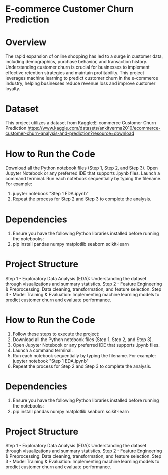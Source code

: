 # E-commerce Customer Churn Prediction

# Overview

The rapid expansion of online shopping has led to a surge in customer data, including demographics, purchase behavior, and transaction history. Understanding customer churn is crucial for businesses to implement effective retention strategies and maintain profitability. This project leverages machine learning to predict customer churn in the e-commerce industry, helping businesses reduce revenue loss and improve customer loyalty.

# Dataset

This project utilizes a dataset from Kaggle:E-commerce Customer Churn Prediction
https://www.kaggle.com/datasets/ankitverma2010/ecommerce-customer-churn-analysis-and-prediction?resource=download

# How to Run the Code
Download all the Python notebook files (Step 1, Step 2, and Step 3).
Open Jupyter Notebook or any preferred IDE that supports .ipynb files.
Launch a command terminal.
Run each notebook sequentially by typing the filename. For example:
  1. jupyter notebook "Step 1 EDA.ipynb"
  2. Repeat the process for Step 2 and Step 3 to complete the analysis.
# Dependencies
1. Ensure you have the following Python libraries installed before running the notebooks:
2. pip install pandas numpy matplotlib seaborn scikit-learn
# Project Structure
  Step 1 - Exploratory Data Analysis (EDA): Understanding the dataset through visualizations and summary statistics.
  Step 2 - Feature Engineering & Preprocessing: Data cleaning, transformation, and feature selection.
  Step 3 - Model Training & Evaluation: Implementing machine learning models to predict customer churn and evaluate performance.

# How to Run the Code

1. Follow these steps to execute the project:
2. Download all the Python notebook files (Step 1, Step 2, and Step 3).
3. Open Jupyter Notebook or any preferred IDE that supports .ipynb files.
4. Launch a command terminal.
5. Run each notebook sequentially by typing the filename. For example:
   jupyter notebook "Step 1 EDA.ipynb"
6. Repeat the process for Step 2 and Step 3 to complete the analysis.

# Dependencies
1. Ensure you have the following Python libraries installed before running the notebooks:
2. pip install pandas numpy matplotlib seaborn scikit-learn

# Project Structure
Step 1 - Exploratory Data Analysis (EDA): Understanding the dataset through visualizations and summary statistics.
Step 2 - Feature Engineering & Preprocessing: Data cleaning, transformation, and feature selection.
Step 3 - Model Training & Evaluation: Implementing machine learning models to predict customer churn and evaluate performance.

